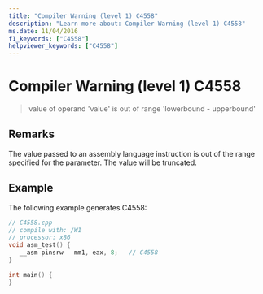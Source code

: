 ```yaml
---
title: "Compiler Warning (level 1) C4558"
description: "Learn more about: Compiler Warning (level 1) C4558"
ms.date: 11/04/2016
f1_keywords: ["C4558"]
helpviewer_keywords: ["C4558"]
---
```

# Compiler Warning (level 1) C4558

> value of operand 'value' is out of range 'lowerbound - upperbound'

## Remarks

The value passed to an assembly language instruction is out of the range specified for the parameter. The value will be truncated.

## Example

The following example generates C4558:

```cpp
// C4558.cpp
// compile with: /W1
// processor: x86
void asm_test() {
   __asm pinsrw   mm1, eax, 8;   // C4558
}

int main() {
}
```
